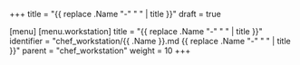 +++
title = "{{ replace .Name "-" " " | title }}"
draft = true

[menu]
  [menu.workstation]
    title = "{{ replace .Name "-" " " | title }}"
    identifier = "chef_workstation/{{ .Name }}.md {{ replace .Name "-" " " | title }}"
    parent = "chef_workstation"
    weight = 10
+++

